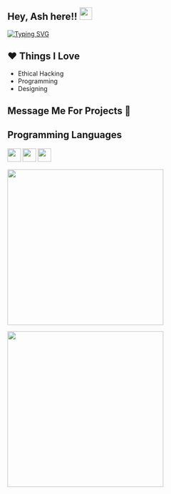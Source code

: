 ## Hey, Ash here!! <img src="https://media.giphy.com/media/hvRJCLFzcasrR4ia7z/giphy.gif" width="28px" height="28px">

[![Typing SVG](https://readme-typing-svg.demolab.com?font=Fira+Code&size=30&pause=1000&color=FCD8F8&random=false&width=535&height=45&lines=Sleep+Eat+Program+Repeat+)](https://git.io/typing-svg)

## ❤ Things I Love
* Ethical Hacking
* Programming
* Designing

## Message Me For Projects 🤝
  
## Programming Languages
<img src = 'https://github.com/MarikIshtar007/MarikIshtar007/blob/master/images/python2.png' height='30'/>  <img src = 'https://github.com/MarikIshtar007/MarikIshtar007/blob/master/images/html.svg' width='30'/> <img src =
'https://github.com/MarikIshtar007/MarikIshtar007/blob/master/images/css.svg' width='30'/>
 
 
<img src="https://discord.c99.nl/widget/theme-4/781986569477029908.png" width="350">

[<img src="https://api.status.gg/telegram/7147922873?theme%5Bbackground%5D%5Bprimary%5D=ffd8f7&theme%5Bbackground%5D%5Bsecondary%5D=ffd8f7&theme%5Btext%5D%5Bprimary%5D=ff86e7&theme%5Btext%5D%5Bsecondary%5D=ff86e7&theme%5Bseparator%5D=ffb1ef&theme%5Blogo%5D=ff86e7" width="350">](https://api.status.gg/telegram/7147922873?theme%5Bbackground%5D%5Bprimary%5D=ffc5f4&theme%5Bbackground%5D%5Bsecondary%5D=ffc5f4&theme%5Btext%5D%5Bprimary%5D=ff64e3&theme%5Btext%5D%5Bsecondary%5D=ff6ae4&theme%5Bseparator%5D=ff64e3&theme%5Blogo%5D=ffc5f4)
